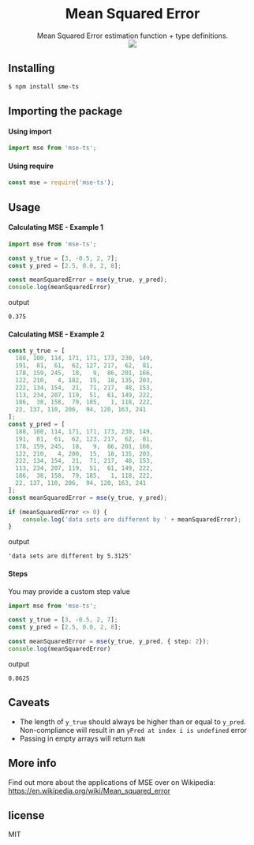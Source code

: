  <h1 align="center">Mean Squared Error</h1>
<p align="center">
Mean Squared Error estimation function + type definitions.<br />
  <img src="https://wikimedia.org/api/rest_v1/media/math/render/svg/e258221518869aa1c6561bb75b99476c4734108e" />
</p>


## Installing

```bash
$ npm install sme-ts
```


## Importing the package

#### Using import
```ts
import mse from 'mse-ts';
```

#### Using require

```js
const mse = require('mse-ts');
```

## Usage

#### Calculating MSE - Example 1

```ts
import mse from 'mse-ts';

const y_true = [3, -0.5, 2, 7];
const y_pred = [2.5, 0.0, 2, 8];

const meanSquaredError = mse(y_true, y_pred);
console.log(meanSquaredError)
```

output

```shell
0.375
```

#### Calculating MSE - Example 2
<!-- This example is from https://github.com/bytespider/mse -->

```ts
const y_true = [
  188, 100, 114, 171, 171, 173, 230, 149,
  191,  81,  61,  62, 127, 217,  62,  81,
  178, 159, 245,  18,   9,  86, 201, 166,
  122, 210,   4, 182,  15,  18, 135, 203,
  222, 134, 154,  21,  71, 217,  48, 153,
  113, 234, 207, 119,  51,  61, 149, 222,
  186,  38, 158,  79, 185,   1, 118, 222,
  22, 137, 110, 206,  94, 120, 163, 241
];
const y_pred = [
  188, 100, 114, 171, 171, 173, 230, 149,
  191,  81,  61,  62, 123, 217,  62,  81,
  178, 159, 245,  18,   9,  86, 201, 166,
  122, 210,   4, 200,  15,  18, 135, 203,
  222, 134, 154,  21,  71, 217,  48, 153,
  113, 234, 207, 119,  51,  61, 149, 222,
  186,  38, 158,  79, 185,   1, 118, 222,
  22, 137, 110, 206,  94, 120, 163, 241
];
const meanSquaredError = mse(y_true, y_pred);

if (meanSquaredError <> 0) {
    console.log('data sets are different by ' + meanSquaredError);
}

```

output

```shell
'data sets are different by 5.3125'
```


#### Steps

You may provide a custom step value

```ts
import mse from 'mse-ts';

const y_true = [3, -0.5, 2, 7];
const y_pred = [2.5, 0.0, 2, 8];

const meanSquaredError = mse(y_true, y_pred, { step: 2});
console.log(meanSquaredError)
```

output

```shell
0.0625
```


## Caveats

- The length of `y_true` should always be higher than or equal to `y_pred`. Non-compliance will result in an `yPred at index i is undefined` error
- Passing in empty arrays will return `NaN`




## More info
Find out more about the applications of MSE over on Wikipedia: https://en.wikipedia.org/wiki/Mean_squared_error


## license

MIT
